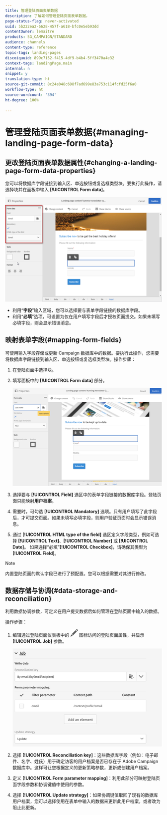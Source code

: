```yaml
---
title: 管理登陆页面表单数据
description: 了解如何管理登陆页面表单数据。
page-status-flag: never-activated
uuid: 5b222ea2-6628-457f-a618-bfc0e5eb93dd
contentOwner: lemaitre
products: SG_CAMPAIGN/STANDARD
audience: channels
content-type: reference
topic-tags: landing-pages
discoiquuid: 899c7152-f415-4df9-b4b4-5ff3470a4e32
context-tags: landingPage,main
internal: n
snippet: y
translation-type: ht
source-git-commit: 8c24e048c698f7ad699e83a753c114fcfd25f6a0
workflow-type: ht
source-wordcount: '394'
ht-degree: 100%

---
```



# 管理登陆页面表单数据{#managing-landing-page-form-data}

## 更改登陆页面表单数据属性{#changing-a-landing-page-form-data-properties}

您可以将数据库字段链接到输入区、单选按钮或复选框类型块。要执行此操作，请选择块并在面板中输入 **[!UICONTROL Form data]**。

![](assets/delivery_content_9.png)

* 利用“**字段**”输入区域，您可以选择要与表单字段链接的数据库字段。
* 利用“**必填**”选项，可设置为仅在用户填写字段后才授权页面提交。如果未填写必填字段，则会显示错误消息。

## 映射表单字段{#mapping-form-fields}

可使用输入字段存储或更新 Campaign 数据库中的数据。要执行此操作，您需要将数据库字段链接到输入区、单选按钮或复选框类型块。操作步骤：

1. 在登陆页面中选择块。
1. 填写面板中的 **[!UICONTROL Form data]** 部分。

   ![](assets/editing_lp_content_4.png)

1. 选择要与 **[!UICONTROL Field]** 选区中的表单字段链接的数据库字段。登陆页面只能映射&#x200B;**用户档案**。

1. 需要时，可勾选 **[!UICONTROL Mandatory]** 选项。只有用户填写了此字段后，才可提交页面。如果未填写必填字段，则用户验证页面时会显示错误消息。

1. 通过 **[!UICONTROL HTML type of the field]** 选区定义字段类型，例如可选择 **[!UICONTROL Text]**、**[!UICONTROL Number]** 或 **[!UICONTROL Date]**。
如果选择“必填”**[!UICONTROL Checkbox]**，请确保其类型为 **[!UICONTROL Field]**。

>[!NOTE]
>
>内置登陆页面的默认字段已进行了预配置。您可以根据需要对其进行修改。

## 数据存储与协调{#data-storage-and-reconciliation}

利用数据协调参数，可定义在用户提交数据后如何管理在登陆页面中输入的数据。

操作步骤：

1. 编辑通过登陆页面仪表板中的 ![](assets/edit_darkgrey-24px.png) 图标访问的登陆页面属性，并显示 **[!UICONTROL Job]** 参数。

   ![](assets/lp_parameters_4.png)

1. 选择 **[!UICONTROL Reconciliation key]**：这些数据库字段（例如：电子邮件、名字、姓氏）用于确定访客的用户档案是否已存在于 Adobe Campaign 数据库中。这样可让您根据定义的更新策略参数，更新或创建用户档案。
1. 定义 **[!UICONTROL Form parameter mapping]**：利用此部分可映射登陆页面字段参数和协调键值中使用的参数。
1. 选择 **[!UICONTROL Update strategy]**：如果协调键值取回了现有的数据库用户档案，您可以选择使用在表单中输入的数据来更新此用户档案，或者改为阻止此更新。
